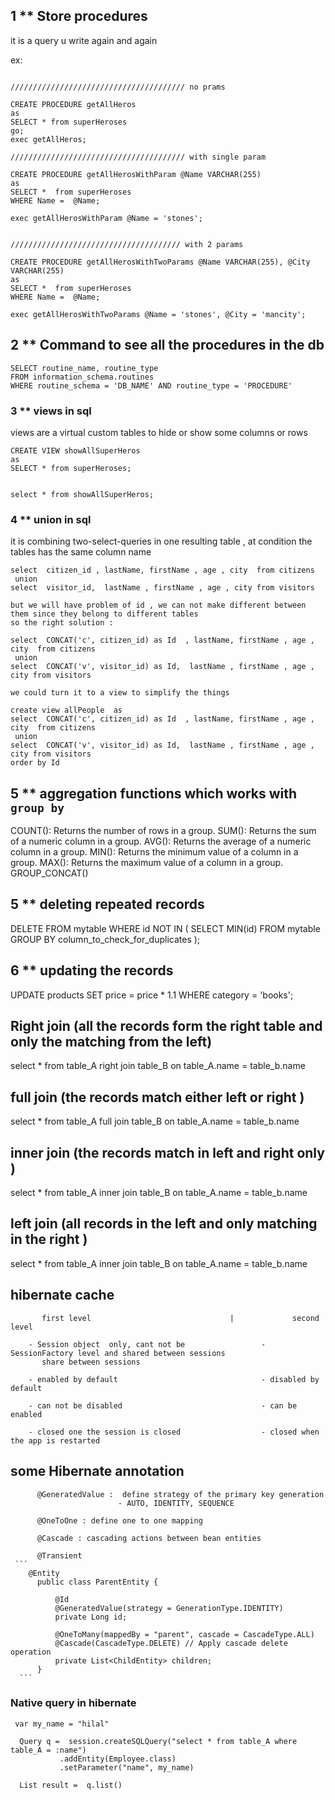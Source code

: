 ## 1 ** Store procedures 

it is a query u write again and again 

ex:  

```

/////////////////////////////////////// no prams 

CREATE PROCEDURE getAllHeros 
as 
SELECT * from superHeroses
go;
exec getAllHeros;

/////////////////////////////////////// with single param 

CREATE PROCEDURE getAllHerosWithParam @Name VARCHAR(255) 
as 
SELECT *  from superHeroses
WHERE Name =  @Name;

exec getAllHerosWithParam @Name = 'stones';


////////////////////////////////////// with 2 params 

CREATE PROCEDURE getAllHerosWithTwoParams @Name VARCHAR(255), @City VARCHAR(255) 
as 
SELECT *  from superHeroses
WHERE Name =  @Name;

exec getAllHerosWithTwoParams @Name = 'stones', @City = 'mancity';

```

## 2 ** Command to see all the procedures in the db
```
SELECT routine_name, routine_type
FROM information_schema.routines
WHERE routine_schema = 'DB_NAME' AND routine_type = 'PROCEDURE'

```



### 3 ** views in sql 
views are a virtual custom tables to hide or show some columns or rows 

```
CREATE VIEW showAllSuperHeros
as 
SELECT * from superHeroses;


select * from showAllSuperHeros;

```



### 4 ** union in sql 
it is combining two-select-queries in one resulting table , at condition the tables has the same column name 

```
select  citizen_id , lastName, firstName , age , city  from citizens
 union 
select  visitor_id,  lastName , firstName , age , city from visitors 

but we will have problem of id , we can not make different between them since they belong to different tables 
so the right solution :

select  CONCAT('c', citizen_id) as Id  , lastName, firstName , age , city  from citizens
 union 
select  CONCAT('v', visitor_id) as Id,  lastName , firstName , age , city from visitors 

we could turn it to a view to simplify the things 

create view allPeople  as 
select  CONCAT('c', citizen_id) as Id  , lastName, firstName , age , city  from citizens
 union 
select  CONCAT('v', visitor_id) as Id,  lastName , firstName , age , city from visitors 
order by Id 

``` 

## 5  ** aggregation functions which works with `group by `

COUNT(): Returns the number of rows in a group.
SUM(): Returns the sum of a numeric column in a group.
AVG(): Returns the average of a numeric column in a group.
MIN(): Returns the minimum value of a column in a group.
MAX(): Returns the maximum value of a column in a group.
GROUP_CONCAT()


## 5 ** deleting repeated records 

DELETE FROM mytable 
WHERE id NOT IN (
  SELECT MIN(id) 
  FROM mytable 
  GROUP BY column_to_check_for_duplicates
);

## 6 ** updating the records 

UPDATE products 
SET price = price * 1.1 
WHERE category = 'books';


## Right join (all the records form the right table and only the matching from the left)
  select * from  table_A 
  right join  table_B 
  on   table_A.name = table_b.name 

  ## full  join (the records match either left or right )
  select * from table_A full join table_B 
  on table_A.name = table_b.name 

  ## inner  join (the records match in left and right only  )
  select * from table_A inner join table_B 
  on table_A.name = table_b.name 

 ## left   join (all  records in the left and only matching in the right )
  select * from table_A inner join table_B 
  on table_A.name = table_b.name 


  ##  hibernate cache 
           first level                               |             second level

        - Session object  only, cant not be                 - SessionFactory level and shared between sessions 
           share between sessions 

        - enabled by default                                - disabled by default 
      
        - can not be disabled                               - can be enabled 

        - closed one the session is closed                  - closed when the app is restarted 


  ##  some Hibernate annotation 
          @GeneratedValue :  define strategy of the primary key generation 
                            - AUTO, IDENTITY, SEQUENCE

          @OneToOne : define one to one mapping 

          @Cascade : cascading actions between bean entities 

          @Transient
     ```
        @Entity
          public class ParentEntity {

              @Id
              @GeneratedValue(strategy = GenerationType.IDENTITY)
              private Long id;

              @OneToMany(mappedBy = "parent", cascade = CascadeType.ALL)
              @Cascade(CascadeType.DELETE) // Apply cascade delete operation
              private List<ChildEntity> children;
          }
      ```

### Native query in hibernate 

     var my_name = "hilal"

      Query q =  session.createSQLQuery("select * from table_A where table_A = :name")
               .addEntity(Employee.class)
               .setParameter("name", my_name)

      List result =  q.list()